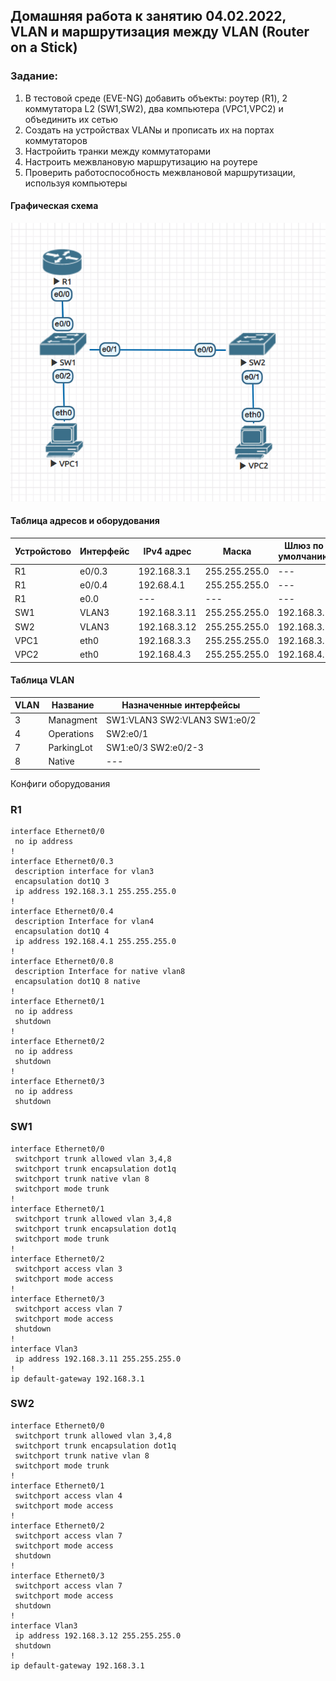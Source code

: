 ## Домашняя работа к занятию 04.02.2022, VLAN и маршрутизация между VLAN (Router on a Stick)
### Задание:
1. В тестовой среде (EVE-NG) добавить объекты: роутер (R1), 2 коммутатора L2 (SW1,SW2), два компьютера (VPC1,VPC2) и объединить их сетью
2. Создать на устройствах VLANы и прописать их на портах коммутаторов
3. Настройить транки между коммутаторами
4. Настроить межвлановую маршрутизацию на роутерe
5. Проверить работоспособность межвлановой маршрутизации, используя компьютеры

#### Графическая схема
![alt-текст](https://github.com/umostel/OTUShw/blob/main/labs/2%20VLAN%20(04.02.2022)/lab02.png "графическая схема к лабараторной работе")

#### Таблица адресов и оборудования
| Устройстово | Интерфейс | IPv4 адрес | Маска |Шлюз по умолчанию |
|--- | --- | --- | --- | --- |
|R1|e0/0.3|192.168.3.1|255.255.255.0|---|
|R1|e0/0.4|192.68.4.1|255.255.255.0|---|
|R1|e0.0|---|---|---
|SW1|VLAN3|192.168.3.11|255.255.255.0|192.168.3.1
|SW2|VLAN3|192.168.3.12|255.255.255.0|192.168.3.1
|VPC1|eth0|192.168.3.3|255.255.255.0|192.168.3.1
|VPC2|eth0|192.168.4.3|255.255.255.0|192.168.4.1

#### Таблица VLAN
|VLAN|Название|Назначенные интерфейсы|
|--- | --- | --- |
|3|Managment|SW1:VLAN3 SW2:VLAN3  SW1:e0/2   |
|4|Operations|SW2:e0/1|
|7|ParkingLot|SW1:e0/3  SW2:e0/2-3|
|8|Native|---|


Конфиги оборудования

### R1
```
interface Ethernet0/0  
 no ip address  
!  
interface Ethernet0/0.3  
 description interface for vlan3  
 encapsulation dot1Q 3
 ip address 192.168.3.1 255.255.255.0
!
interface Ethernet0/0.4
 description Interface for vlan4
 encapsulation dot1Q 4
 ip address 192.168.4.1 255.255.255.0
!
interface Ethernet0/0.8
 description Interface for native vlan8
 encapsulation dot1Q 8 native
!
interface Ethernet0/1
 no ip address
 shutdown
!
interface Ethernet0/2
 no ip address
 shutdown
!
interface Ethernet0/3
 no ip address
 shutdown
```

### SW1
```
interface Ethernet0/0
 switchport trunk allowed vlan 3,4,8
 switchport trunk encapsulation dot1q
 switchport trunk native vlan 8
 switchport mode trunk
!
interface Ethernet0/1
 switchport trunk allowed vlan 3,4,8
 switchport trunk encapsulation dot1q
 switchport mode trunk
!
interface Ethernet0/2
 switchport access vlan 3
 switchport mode access
!
interface Ethernet0/3
 switchport access vlan 7
 switchport mode access
 shutdown
!
interface Vlan3
 ip address 192.168.3.11 255.255.255.0
!
ip default-gateway 192.168.3.1
```

### SW2
```
interface Ethernet0/0  
 switchport trunk allowed vlan 3,4,8  
 switchport trunk encapsulation dot1q  
 switchport trunk native vlan 8
 switchport mode trunk  
!
interface Ethernet0/1  
 switchport access vlan 4  
 switchport mode access  
!
interface Ethernet0/2
 switchport access vlan 7
 switchport mode access
 shutdown
!
interface Ethernet0/3
 switchport access vlan 7
 switchport mode access
 shutdown
!
interface Vlan3
 ip address 192.168.3.12 255.255.255.0
 shutdown
!
ip default-gateway 192.168.3.1
```
